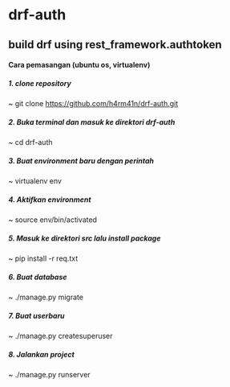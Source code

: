 # drf-auth
## build drf using rest_framework.authtoken

#### Cara pemasangan (ubuntu os, virtualenv)
##### 1. clone repository 
~ git clone https://github.com/h4rm41n/drf-auth.git
##### 2. Buka terminal dan masuk ke direktori drf-auth
~ cd drf-auth
##### 3. Buat environment baru dengan perintah 
~ virtualenv env
##### 4. Aktifkan environment 
~ source env/bin/activated
##### 5. Masuk ke direktori src lalu install package 
~ pip install -r req.txt
##### 6. Buat database
~ ./manage.py migrate
##### 7. Buat userbaru
~ ./manage.py createsuperuser
##### 8. Jalankan project 
~ ./manage.py runserver

